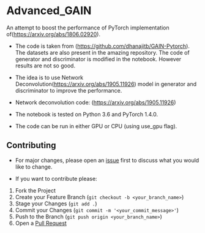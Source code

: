 # Advanced_GAIN

An attempt to boost the performance of PyTorch implementation of(https://arxiv.org/abs/1806.02920).

- The code is taken from (https://github.com/dhanajitb/GAIN-Pytorch). The datasets are also present in the amazing repository. The code of generator and discriminator is modified in the notebook. However results are not so good.

- The idea is to use Network Deconvolution(https://arxiv.org/abs/1905.11926) model in generator and discriminator to improve the performance.

- Network deconvolution code: (https://arxiv.org/abs/1905.11926)

- The notebook is tested on Python 3.6 and PyTorch 1.4.0.

- The code can be run in either GPU or CPU (using use_gpu flag).


Contributing
------------
- For major changes, please open an [issue](https://github.com/purbayankar/Advanced_GAIN/issues) first to discuss what you would like to change.

- If you want to contribute please:
1. Fork the Project
2. Create your Feature Branch (`git checkout -b <your_branch_name>`)
3. Stage your Changes (`git add .`)
4. Commit your Changes (`git commit -m '<your_commit_message>'`)
5. Push to the Branch (`git push origin <your_branch_name>`)
6. Open a [Pull Request](https://github.com/purbayankar/Advanced_GAIN/pulls)
